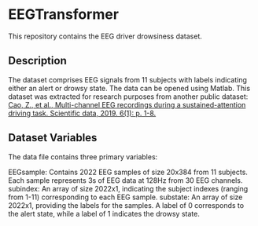 # EEGTransformer
This repository contains the EEG driver drowsiness dataset.

## Description
The dataset comprises EEG signals from 11 subjects with labels indicating either an alert or drowsy state. The data can be opened using Matlab. This dataset was extracted for research purposes from another public dataset:
[Cao, Z., et al., Multi-channel EEG recordings during a sustained-attention driving task. Scientific data, 2019. 6(1): p. 1-8.](https://arxiv.org/abs/1809.06534)

## Dataset Variables
The data file contains three primary variables:

EEGsample: Contains 2022 EEG samples of size 20x384 from 11 subjects. Each sample represents 3s of EEG data at 128Hz from 30 EEG channels.
subindex: An array of size 2022x1, indicating the subject indexes (ranging from 1-11) corresponding to each EEG sample.
substate: An array of size 2022x1, providing the labels for the samples. A label of 0 corresponds to the alert state, while a label of 1 indicates the drowsy state.
